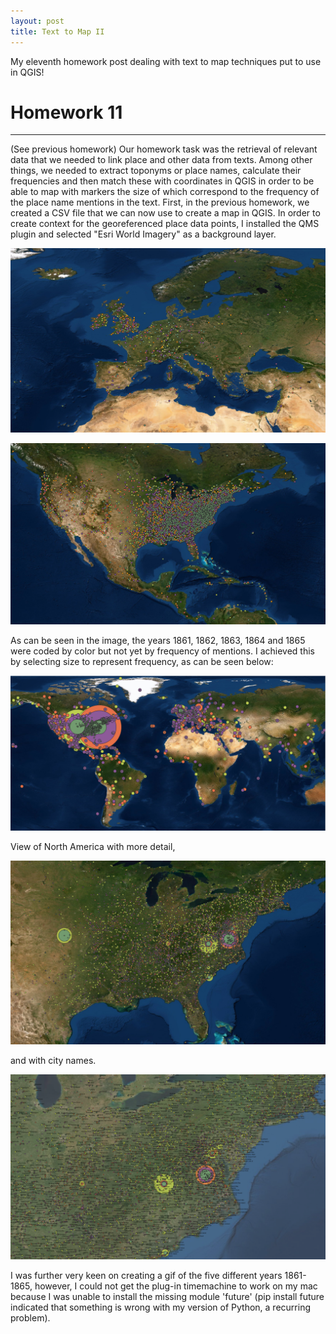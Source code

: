 ```yaml
---
layout: post
title: Text to Map II
---
```



My eleventh homework post dealing with text to map techniques put to use in QGIS!
<!-- more -->

# Homework 11

***

(See previous homework) Our homework task was the retrieval of relevant data that we needed to link place and other data from texts. Among other things, we needed to extract toponyms or place names, calculate their frequencies and then match these with coordinates in QGIS in order to be able to map with markers the size of which correspond to the frequency of the place name mentions in the text. 
First, in the previous homework, we created a CSV file that we can now use to create a map in QGIS.
In order to create context for the georeferenced place data points, I installed the QMS plugin and selected "Esri World Imagery" as a background layer.

![QMS_Dispatch](/img/T2MII_Europe.png)

![QMS_Dispatch2](/img/T2MII_NAmerica.png)

As can be seen in the image, the years 1861, 1862, 1863, 1864 and 1865 were coded by color but not yet by frequency of mentions. I achieved this by selecting size to represent frequency, as can be seen below:

![QMS_Dispatch](/img/T2M_World.png)

View of North America with more detail,

![QMS_Dispatch](/img/T2M_US.png)

and with city names.

![QMS_Dispatch](/img/T2M_USCities.png)

I was further very keen on creating a gif of the five different years 1861-1865, however, I could not get the plug-in timemachine to work on my mac because I was unable to install the missing module 'future' (pip install future indicated that something is wrong with my version of Python, a recurring problem).

